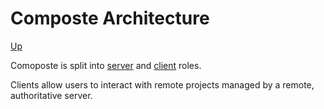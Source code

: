 # Composte Architecture

[Up](../index.md)

Comoposte is split into [server](server_arch.md) and [client](client_arch.md)
roles.

Clients allow users to interact with remote projects managed by a remote,
authoritative server.

